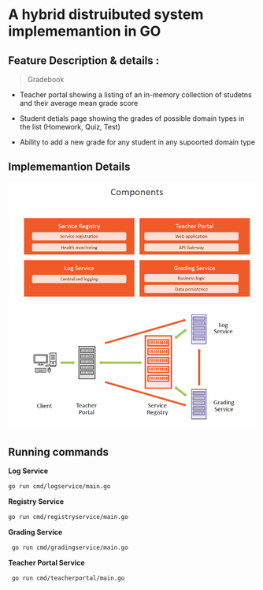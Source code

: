 
# A hybrid distruibuted system implememantion in GO



## Feature Description & details : 
> Gradebook
- Teacher portal showing a listing of an in-memory collection of studetns and their average mean grade score

- Student detials page showing the grades of possible domain types in the list (Homework, Quiz, Test)
- Ability to add a new grade for any student in any supoorted domain type 

## Implememantion Details


![Services](./imgs/components.png?raw=true "Services")
![Services Architecture](./imgs/architecture.png?raw=true "Services Architecture")



## Running commands

**Log Service**	
```bash
go run cmd/logservice/main.go 
```
**Registry Service**	
```bash
go run cmd/registryservice/main.go
```

**Grading Service**	
```bash
 go run cmd/gradingservice/main.go
```

**Teacher Portal Service**	
```bash
 go run cmd/teacherportal/main.go 
```


